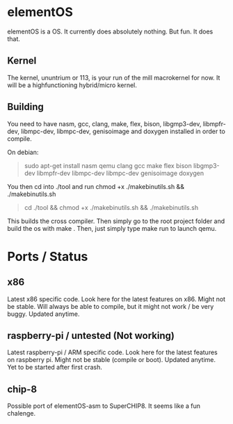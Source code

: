 elementOS
========
elementOS is a OS. It currently does absolutely nothing. But fun. It does that.

Kernel
--------
The kernel, ununtrium or 113, is your run of the mill macrokernel for now. It will be a highfunctioning hybrid/micro kernel.

Building
--------
You need to have nasm, gcc, clang, make, flex, bison, libgmp3-dev, libmpfr-dev, libmpc-dev, libmpc-dev, genisoimage and doxygen installed in order to compile. 

On debian:
>sudo apt-get install nasm qemu clang gcc make flex bison libgmp3-dev libmpfr-dev libmpc-dev libmpc-dev genisoimage doxygen

You then cd into ./tool and run chmod +x ./makebinutils.sh && ./makebinutils.sh
> cd ./tool && chmod +x ./makebinutils.sh && ./makebinutils.sh

This builds the cross compiler. Then simply go to the root project folder and build the os with make .
Then, just simply type make run to launch qemu.

Ports / Status
========

x86
--------
Latest x86 specific code. Look here for the latest features on x86. Might not be stable. Will always be able to compile, but it might not work / be very buggy. Updated anytime.

raspberry-pi / untested (Not working)
--------
Latest raspberry-pi / ARM specific code. Look here for the latest features on raspberry pi. Might not be stable (compile or boot). Updated anytime. Yet to be started after first crash.

chip-8
--------
Possible port of elementOS-asm to SuperCHIP8. It seems like a fun chalenge.
